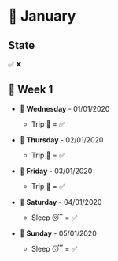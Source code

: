 # 📅 January

## State

✅ ❌

## 📌 Week 1

-   🚩 **Wednesday** - 01/01/2020
    -   Trip 🌅 = ✅

-   🚩 **Thursday** - 02/01/2020
    -   Trip 🌅 = ✅

-   🚩 **Friday** - 03/01/2020
    -   Trip 🌅 = ✅

-   🚩 **Saturday** - 04/01/2020
    -   Sleep 😴 = ✅

-   🚩 **Sunday** - 05/01/2020
    -   Sleep 😴 = ✅
